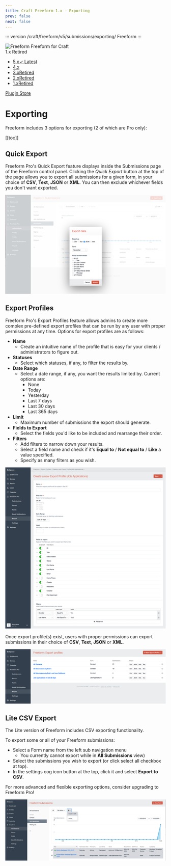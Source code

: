 ```yaml
---
title: Craft Freeform 1.x - Exporting
prev: false
next: false
---
```


::: version /craft/freeform/v5/submissions/exporting/
Freeform
:::

<div id="pr-heading">
    <img src="https://docs.solspace.com/extras/icons/products/freeform-icon.png" alt="Freeform" class="pr-image">
    <span class="pr-name">Freeform</span>
    <span class="pr-category">for Craft</span>
    <div class="pr-v-wrapper">
        <div class="pr-v">
            <span class="pr-v-v">1.x</span>
            <span class="pr-v-type pr-retired">Retired</span>
            <span class="pr-v-arrow arrow down"></span>
        </div>
        <ul class="pr-v-list">
            <li><a href="/craft/freeform/v5/">5.x<span class="pr-v-type pr-latest">✓ Latest</span></a></li>
            <li><a href="/craft/freeform/v4/">4.x</a></li>
            <li><a href="/craft/freeform/v3/">3.x<span class="pr-v-type pr-retired">Retired</span></a></li>
            <li><a href="/craft/freeform/v2/">2.x<span class="pr-v-type pr-retired">Retired</span></a></li>
            <li><a href="/craft/freeform/v1/">1.x<span class="pr-v-type pr-retired">Retired</span></a></li>
        </ul>
    </div>
    <div class="pr-buy">
        <a href="https://plugins.craftcms.com/freeform" class="button button-blue"><span class="external-url">Plugin Store</span></a>
    </div>
</div>

<span class="page-section"></span>

# Exporting

Freeform includes 3 options for exporting (2 of which are Pro only):


[[toc]]


## Quick Export <Badge type="pro" text="Pro" />

Freeform Pro's Quick Export feature displays inside the Submissions page of the Freeform control panel. Clicking the *Quick Export* button at the top of the page allows you to export all submissions for a given form, in your choice of **CSV**, **Text**, **JSON** or **XML**. You can then exclude whichever fields you don't want exported.

![Quick Export](../images/cp_export-quick.png)


## Export Profiles <Badge type="pro" text="Pro" />

Freeform Pro's Export Profiles feature allows admins to create more complex pre-defined export profiles that can be run by any user with proper permissions at any time. Options for export profiles are as follows:

* **Name**
	* Create an intuitive name of the profile that is easy for your clients / administrators to figure out.
* **Statuses**
	* Select which statuses, if any, to filter the results by.
* **Date Range**
	* Select a date range, if any, you want the results limited by. Current options are:
		* None
		* Today
		* Yesterday
		* Last 7 days
		* Last 30 days
		* Last 365 days
* **Limit**
	* Maximum number of submissions the export should generate.
* **Fields to Export**
	* Select the fields you'd like to be included and rearrange their order.
* **Filters**
	* Add filters to narrow down your results.
	* Select a field name and check if it's **Equal to** / **Not equal to** / **Like** a value specified.
	* Specify as many filters as you wish.

![Form](../images/cp_export-profiles-create.png)

Once export profile(s) exist, users with proper permissions can export submissions in their choice of **CSV**, **Text**, **JSON** or **XML**.

![Form](../images/cp_export-profiles-list.png)


## Lite CSV Export

The Lite version of Freeform includes CSV exporting functionality.

To export some or all of your Freeform submissions:

* Select a Form name from the left sub navigation menu
	* You currently cannot export while in **All Submissions** view)
* Select the submissions you wish to export (or click select all checkbox at top).
* In the settings cog icon button at the top, click it and select **Export to CSV**.

For more advanced and flexible exporting options, consider upgrading to Freeform Pro!

![Lite CSV Exporting](../images/cp_submissions-export.png)

